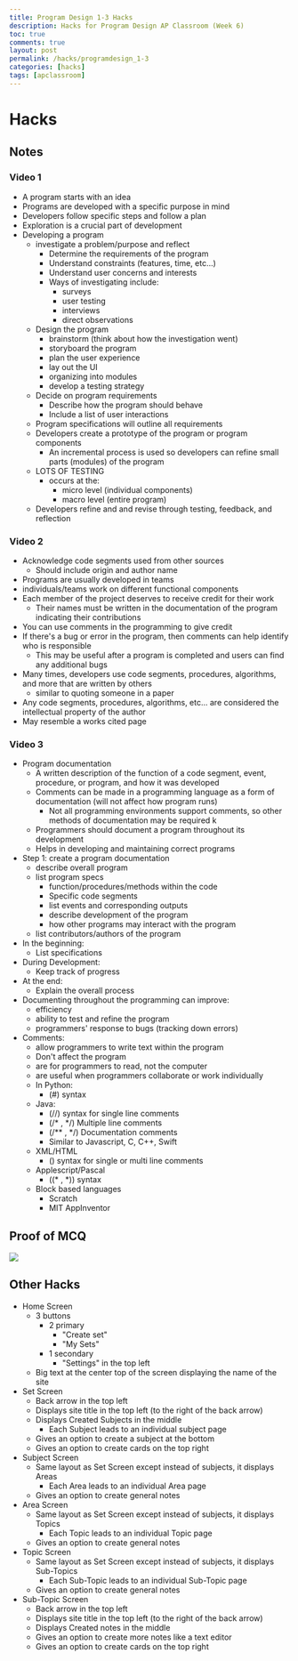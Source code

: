 ```yaml
---
title: Program Design 1-3 Hacks
description: Hacks for Program Design AP Classroom (Week 6) 
toc: true
comments: true
layout: post
permalink: /hacks/programdesign_1-3
categories: [hacks]
tags: [apclassroom]
---
```


# Hacks
## Notes
### Video 1
- A program starts with an idea
- Programs are developed with a specific purpose in mind
- Developers follow specific steps and follow a plan
- Exploration is a crucial part of development
- Developing a program
    - investigate a problem/purpose and reflect
        - Determine the requirements of the program
        - Understand constraints (features, time, etc...)
        - Understand user concerns and interests
        - Ways of investigating include:
            - surveys
            - user testing
            - interviews
            - direct observations
    - Design the program
        - brainstorm (think about how the investigation went)
        - storyboard the program
        - plan the user experience
        - lay out the UI
        - organizing into modules
        - develop a testing strategy
    - Decide on program requirements
        - Describe how the program should behave
        - Include a list of user interactions
    - Program specifications will outline all requirements
    - Developers create a prototype of the program or program components
        - An incremental process is used so developers can refine small parts (modules) of the program
    - LOTS OF TESTING
        - occurs at the:
            - micro level (individual components)
            - macro level (entire program)
    - Developers refine and and revise through testing, feedback, and reflection

### Video 2
- Acknowledge code segments used from other sources
    - Should include origin and author name
- Programs are usually developed in teams
- individuals/teams work on different functional components
- Each member of the project deserves to receive credit for their work
    - Their names must be written in the documentation of the program indicating their contributions
- You can use comments in the programming to give credit
- If there's a bug or error in the program, then comments can help identify who is responsible
    - This may be useful after a program is completed and users can find any additional bugs
- Many times, developers use code segments, procedures, algorithms, and more that are written by others
    - similar to quoting someone in a paper
- Any code segments, procedures, algorithms, etc... are considered the intellectual property of the author
- May resemble a works cited page

### Video 3
- Program documentation
    - A written description of the function of a code segment, event, procedure, or program, and how it was developed
    - Comments can be made in a programming language as a form of documentation (will not affect how program runs)
        - Not all programming environments support comments, so other methods of documentation may be required  k
    - Programmers should document a program throughout its development
    - Helps in developing and maintaining correct programs
- Step 1: create a program documentation
    - describe overall program
    - list program specs
        - function/procedures/methods within the code
        - Specific code segments
        - list events and corresponding outputs
        - describe development of the program
        - how other programs may interact with the program
    - list contributors/authors of the program
- In the beginning:
    - List specifications
- During Development:
    - Keep track of progress
- At the end:
    - Explain the overall process
- Documenting throughout the programming can improve:
    - efficiency
    - ability to test and refine the program
    - programmers' response to bugs (tracking down errors)
- Comments:
    - allow programmers to write text within the program
    - Don't affect the program
    - are for programmers to read, not the computer
    - are useful when programmers collaborate or work individually
    - In Python:
        - (#) syntax
    - Java:
        - (//) syntax for single line comments
        - (/* , */) Multiple line comments
        - (/** , */) Documentation comments
        - Similar to Javascript, C, C++, Swift
    - XML/HTML
        - (<!--, -->) syntax for single or multi line comments
    - Applescript/Pascal
        - ((* , *)) syntax
    - Block based languages
        - Scratch
        - MIT AppInventor

## Proof of MCQ

![]({{site.baseurl}}/images/1-3MCQ.jpg)

## Other Hacks

- Home Screen
    - 3 buttons
        - 2 primary
            - "Create set"
            - "My Sets"
        - 1 secondary
            - "Settings" in the top left
    - Big text at the center top of the screen displaying the name of the site
- Set Screen
    - Back arrow in the top left
    - Displays site title in the top left (to the right of the back arrow)
    - Displays Created Subjects in the middle
        - Each Subject leads to an individual subject page
    - Gives an option to create a subject at the bottom
    - Gives an option to create cards on the top right
- Subject Screen
    - Same layout as Set Screen except instead of subjects, it displays Areas
        - Each Area leads to an individual Area page
    - Gives an option to create general notes
- Area Screen
    - Same layout as Set Screen except instead of subjects, it displays Topics
        - Each Topic leads to an individual Topic page
    - Gives an option to create general notes
- Topic Screen
    - Same layout as Set Screen except instead of subjects, it displays Sub-Topics
        - Each Sub-Topic leads to an individual Sub-Topic page
    - Gives an option to create general notes
- Sub-Topic Screen
    - Back arrow in the top left
    - Displays site title in the top left (to the right of the back arrow)
    - Displays Created notes in the middle
    - Gives an option to create more notes like a text editor
    - Gives an option to create cards on the top right

    